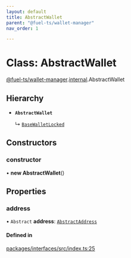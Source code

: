 ```yaml
---
layout: default
title: AbstractWallet
parent: "@fuel-ts/wallet-manager"
nav_order: 1

---
```


# Class: AbstractWallet

[@fuel-ts/wallet-manager](../index.md).[internal](../namespaces/internal.md).AbstractWallet

## Hierarchy

- **`AbstractWallet`**

  ↳ [`BaseWalletLocked`](internal-BaseWalletLocked.md)

## Constructors

### constructor

• **new AbstractWallet**()

## Properties

### address

• `Abstract` **address**: [`AbstractAddress`](internal-AbstractAddress.md)

#### Defined in

[packages/interfaces/src/index.ts:25](https://github.com/FuelLabs/fuels-ts/blob/master/packages/interfaces/src/index.ts#L25)

